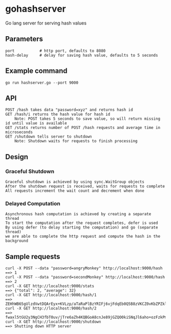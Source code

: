 # gohashserver
Go lang server for serving hash values

## Parameters
    port           # http port, defaults to 8080
    hash-delay     # delay for saving hash value, defaults to 5 seconds

## Example command
    go run hashserver.go --port 9000

## API
    POST /hash takes data "password=xyz" and returns hash id
    GET /hash/i returns the hash value for hash id
        Note: POST takes 5 seconds to save value, so will return missing id until value is available
    GET /stats returns number of POST /hash requests and average time in microseconds
    GET /shutdown tells server to shutdown
        Note: Shutdown waits for requests to finish processing

## Design
### Graceful Shutdown
    Graceful shutdown is achieved by using sync.WaitGroup objects
    After the shutdown request is received, waits for requests to complete
    All requests increment the wait count and decrement when done

### Delayed Computation
    Asynchronous hash computation is achieved by creating a separate thread
    To start the computation after the request completes, defer is used
    By using defer (to delay starting the computation) and go (separate thread)
    we are able to complete the http request and compute the hash in the background


## Sample requests
    curl -X POST --data "password=angryMonkey" http://localhost:9000/hash
    ==> 1
    curl -X POST --data "password=secondMonkey" http://localhost:9000/hash
    ==> 2
    curl -X GET http://localhost:9000/stats
    ==> {"total": 2, "average": 32}
    curl -X GET http://localhost:9000/hash/1
    ==> ZEHhWB65gUlzdVwtDQArEyx+KVLzp/aTaRaPlBzYRIFj6vjFdqEb0Q5B8zVKCZ0vKbZPZklJz0Fd7su2A+gf7Q==
    curl -X GET http://localhost:9000/hash/2
    ==> fwaxl5tGU2y3NgCH3fbT0uv/jTre6aZh4KQBGoA8cnJe89jGZQO0kiSNqJl6aho+ozFzkPmgz4gM2zx/Iy9MGg==
    curl -X GET http://localhost:9000/shutdown
    ==> Shutting down HTTP server

